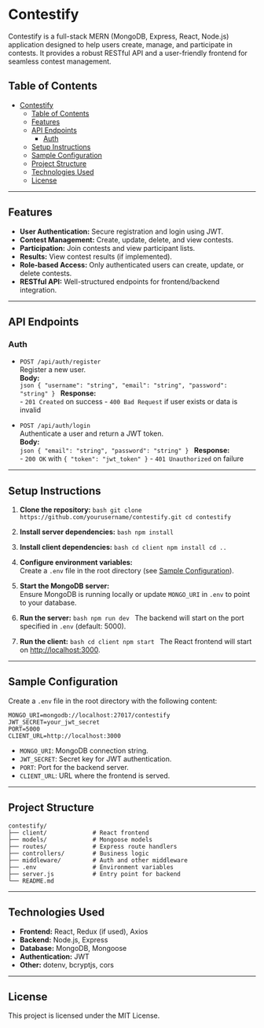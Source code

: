 # Contestify

Contestify is a full-stack MERN (MongoDB, Express, React, Node.js) application designed to help users create, manage, and participate in contests. It provides a robust RESTful API and a user-friendly frontend for seamless contest management.

## Table of Contents

- [Contestify](#contestify)
  - [Table of Contents](#table-of-contents)
  - [Features](#features)
  - [API Endpoints](#api-endpoints)
    - [Auth](#auth)
  - [Setup Instructions](#setup-instructions)
  - [Sample Configuration](#sample-configuration)
  - [Project Structure](#project-structure)
  - [Technologies Used](#technologies-used)
  - [License](#license)

---

## Features

- **User Authentication:** Secure registration and login using JWT.
- **Contest Management:** Create, update, delete, and view contests.
- **Participation:** Join contests and view participant lists.
- **Results:** View contest results (if implemented).
- **Role-based Access:** Only authenticated users can create, update, or delete contests.
- **RESTful API:** Well-structured endpoints for frontend/backend integration.

---

## API Endpoints

### Auth

- `POST /api/auth/register`  
        Register a new user.  
        **Body:**  
        ```json
        {
            "username": "string",
            "email": "string",
            "password": "string"
        }
        ```
        **Response:**  
        - `201 Created` on success
        - `400 Bad Request` if user exists or data is invalid

- `POST /api/auth/login`  
        Authenticate a user and return a JWT token.  
        **Body:**  
        ```json
        {
            "email": "string",
            "password": "string"
        }
        ```
        **Response:**  
        - `200 OK` with `{ "token": "jwt_token" }`
        - `401 Unauthorized` on failure

---

## Setup Instructions

1. **Clone the repository:**
        ```bash
        git clone https://github.com/yourusername/contestify.git
        cd contestify
        ```

2. **Install server dependencies:**
        ```bash
        npm install
        ```

3. **Install client dependencies:**
        ```bash
        cd client
        npm install
        cd ..
        ```

4. **Configure environment variables:**  
        Create a `.env` file in the root directory (see [Sample Configuration](#sample-configuration)).

5. **Start the MongoDB server:**  
        Ensure MongoDB is running locally or update `MONGO_URI` in `.env` to point to your database.

6. **Run the server:**
        ```bash
        npm run dev
        ```
        The backend will start on the port specified in `.env` (default: 5000).

7. **Run the client:**
        ```bash
        cd client
        npm start
        ```
        The React frontend will start on [http://localhost:3000](http://localhost:3000).

---

## Sample Configuration

Create a `.env` file in the root directory with the following content:

```env
MONGO_URI=mongodb://localhost:27017/contestify
JWT_SECRET=your_jwt_secret
PORT=5000
CLIENT_URL=http://localhost:3000
```

- `MONGO_URI`: MongoDB connection string.
- `JWT_SECRET`: Secret key for JWT authentication.
- `PORT`: Port for the backend server.
- `CLIENT_URL`: URL where the frontend is served.

---

## Project Structure

```
contestify/
├── client/             # React frontend
├── models/             # Mongoose models
├── routes/             # Express route handlers
├── controllers/        # Business logic
├── middleware/         # Auth and other middleware
├── .env                # Environment variables
├── server.js           # Entry point for backend
└── README.md
```

---

## Technologies Used

- **Frontend:** React, Redux (if used), Axios
- **Backend:** Node.js, Express
- **Database:** MongoDB, Mongoose
- **Authentication:** JWT
- **Other:** dotenv, bcryptjs, cors

---

## License

This project is licensed under the MIT License.